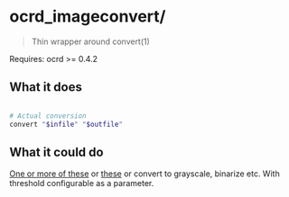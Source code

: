 # ocrd_imageconvert/

> Thin wrapper around convert(1)

Requires: ocrd >= 0.4.2

## What it does

```sh

# Actual conversion
convert "$infile" "$outfile"
```

## What it could do

[One or more of these](http://www.fmwconcepts.com/imagemagick/textcleaner/index.php) or
[these](http://web.archive.org/web/20110517204536/http://www.ict.griffith.edu.au/anthony/graphics/imagick6/quantize/)
or convert to grayscale, binarize etc. With threshold configurable as a
parameter.
